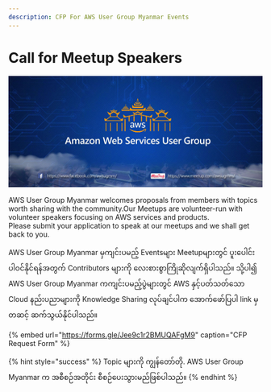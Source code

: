 ```yaml
---
description: CFP For AWS User Group Myanmar Events
---
```


# Call for Meetup Speakers

![AWS User Group Myanmar](.gitbook/assets/65467247_884595288552038_4707545582485372928_n.jpg)

AWS User Group Myanmar welcomes proposals from members with topics worth sharing with the community.Our Meetups are volunteer-run with volunteer speakers focusing on AWS services and products.   
Please submit your application to speak at our meetups and we shall get back to you.

AWS User Group Myanmar မှကျင်းပမည့် Eventsများ Meetupများတွင် ပူးပေါင်းပါဝင်နိုင်ရန်အတွက် Contributors များကို လေးစားစွာကြိုဆိုလျက်ရှိပါသည်။ သို့ပါ၍ AWS User Group Myanmar ကကျင်းပမည့်ပွဲများတွင် AWS နှင့်ပတ်သတ်သော Cloud နည်းပညာများကို Knowledge Sharing လုပ်ချင်ပါက အောက်ဖော်ပြပါ link မှတဆင့် ဆက်သွယ်နိုင်ပါသည်။  


{% embed url="https://forms.gle/Jee9c1r2BMUQAFgM9" caption="CFP Request Form" %}

{% hint style="success" %}
Topic များကို ကျွန်တော်တို. AWS User Group Myanmar က အစီစဉ်အတိုင်း စီစဉ်ပေးသွားမည်ဖြစ်ပါသည်။ 
{% endhint %}





